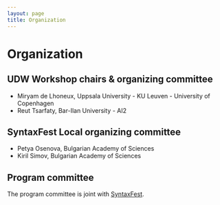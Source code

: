```yaml
---
layout: page
title: Organization
---
```


# Organization

## UDW Workshop chairs & organizing committee

* Miryam de Lhoneux, Uppsala University - KU Leuven - University of Copenhagen
* Reut Tsarfaty, Bar-Ilan University - AI2

##  SyntaxFest Local organizing committee
* Petya Osenova, Bulgarian Academy of Sciences
* Kiril Simov, Bulgarian Academy of Sciences

## Program committee

The program committee is joint with [SyntaxFest](https://syntaxfest.github.io/).
